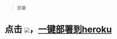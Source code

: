 > 部署
# 点击 [![](https://www.herokucdn.com/deploy/button.png)](https://heroku.com/deploy?template=https://github.com/xuiv01/gost-heroku)，[一键部署到heroku](https://heroku.com/deploy?template=https://github.com/xuiv01/gost-heroku)
